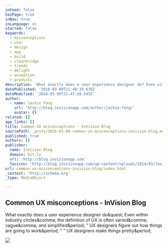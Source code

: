 ```yaml
---
inFeed: false
hasPage: true
inNav: true
inLanguage: en
starred: false
keywords:
  - misconceptions
  - user
  - design
  - app
  - build
  - clearbridge
  - trends
  - delight
  - animation
  - products
description: 'What exactly does a user experience designer do? Even within industry circles, the definition of UX is often varied, vague, and simplified. " UX designers figure out how things are going to work. " " UX designers make things pretty.'
datePublished: '2016-03-09T21:48:39.676Z'
dateModified: '2016-03-09T21:47:58.545Z'
author:
  - name: Jackie Fong
    url: 'http://blog.invisionapp.com/author/jackie-fong/'
    avatar: {}
related: []
app_links: []
title: Common UX misconceptions - InVision Blog
sourcePath: _posts/2016-03-09-common-ux-misconceptions-invision-blog.md
published: true
authors: []
publisher:
  name: InVision Blog
  domain: bit.ly
  url: 'http://blog.invisionapp.com'
  favicon: 'http://blog.invisionapp.com/wp-content/uploads/2014/03/favicon.png'
url: common-ux-misconceptions-invision-blog/index.html
_context: 'http://schema.org'
_type: MediaObject

---
```

<article style=""><h1>Common UX misconceptions - InVision Blog</h1><p>What exactly does a user experience designer do&amp;quest; Even within industry circles&amp;comma; the definition of UX is often varied&amp;comma; vague&amp;comma; and simplified&amp;period; " UX designers figure out how things are going to work&amp;period; " " UX designers make things pretty&amp;period;</p><img src="http://s3.amazonaws.com/blog.invisionapp.com/uploads/2016/02/designers-04.jpg" /></article>